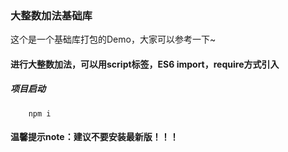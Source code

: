 ### 大整数加法基础库

这个是一个基础库打包的Demo，大家可以参考一下~

 #### 进行大整数加法，可以用script标签，ES6 import，require方式引入

 ##### 项目启动
```
    npm i
```

 #### 温馨提示note：建议不要安装最新版！！！

 